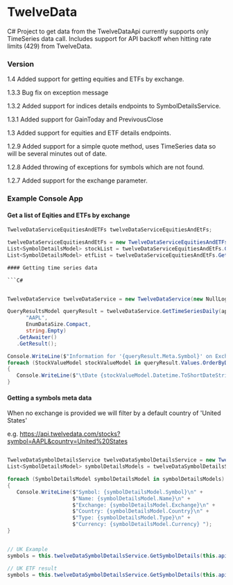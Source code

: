 # TwelveData
C# Project to get data from the TwelveDataApi currently supports only TimeSeries data call. 
Includes support for API backoff when hitting rate limits (429) from TwelveData. 


### Version
1.4 Added support for getting equities and ETFs by exchange.



1.3.3 Bug fix on exception message 

1.3.2 Added support for indices details endpoints to SymbolDetailsService.

1.3.1 Added support for GainToday and PrevivousClose

1.3 Added support for equities and ETF details endpoints.

1.2.9 Added support for a simple quote method, uses TimeSeries data so will be several minutes out of date.

1.2.8 Added throwing of exceptions for symbols which are not found.

1.2.7 Added support for the exchange parameter.

### Example Console App

#### Get a list of Eqities and ETFs by exchange

```C#
TwelveDataServiceEquitiesAndETFs twelveDataServiceEquitiesAndEtFs;

twelveDataServiceEquitiesAndEtFs = new TwelveDataServiceEquitiesAndETFs(new NullLogger<TwelveDataServiceEquitiesAndETFs>(), new RetryManager(new NullLogger<RetryManager>()), new HttpClient());
List<SymbolDetailsModel> stockList = twelveDataServiceEquitiesAndEtFs.GetEquities(this.apiKey, "LSE", "UK", "Common Stock").GetAwaiter().GetResult();
List<SymbolDetailsModel> etfList = twelveDataServiceEquitiesAndEtFs.GetEtfs(this.apiKey, "NYSE", "US").GetAwaiter().GetResult();

#### Getting time series data

```C#


TwelveDataService twelveDataService = new TwelveDataService(new NullLogger<TwelveDataService>(), new RetryManager(new NullLogger<RetryManager>()), new HttpClient());

QueryResultsModel queryResult = twelveDataService.GetTimeSeriesDaily(apiKey,
      "AAPL",
      EnumDataSize.Compact, 
      string.Empty)
   .GetAwaiter()
   .GetResult();

Console.WriteLine($"Information for '{queryResult.Meta.Symbol}' on Exchange {queryResult.Meta.Exchange} with interval {queryResult.Meta.Interval}!");
foreach (StockValueModel stockValueModel in queryResult.Values.OrderByDescending(p=>p.Datetime))
{
   Console.WriteLine($"\tDate {stockValueModel.Datetime.ToShortDateString()} Open {stockValueModel.Open} Close {stockValueModel.Close} High {stockValueModel.High} Low {stockValueModel.Low} Volume {stockValueModel.Volume}");
}

```

#### Getting a symbols meta data

When no exchange is provided we will filter by a default country of 'United States'

e.g. https://api.twelvedata.com/stocks?symbol=AAPL&country=United%20States

```C#

TwelveDataSymbolDetailsService twelveDataSymbolDetailsService = new TwelveDataSymbolDetailsService(new NullLogger<TwelveDataSymbolDetailsService>(), new RetryManager(new NullLogger<RetryManager>()), new HttpClient());
List<SymbolDetailsModel> symbolDetailsModels = twelveDataSymbolDetailsService.GetSymbolDetails(apiKey, "AAPL", "stocks", string.Empty).GetAwaiter().GetResult();

foreach (SymbolDetailsModel symbolDetailsModel in symbolDetailsModels)
{
   Console.WriteLine($"Symbol: {symbolDetailsModel.Symbol}\n" +
                     $"Name: {symbolDetailsModel.Name}\n" +
                     $"Exchange: {symbolDetailsModel.Exchange}\n" +
                     $"Country: {symbolDetailsModel.Country}\n" +
                     $"Type: {symbolDetailsModel.Type}\n" +
                     $"Currency: {symbolDetailsModel.Currency} ");
}


// UK Example
symbols = this.twelveDataSymbolDetailsService.GetSymbolDetails(this.apiKey, "LLOY", "stock", "LSE").GetAwaiter().GetResult();

// UK ETF result
symbols = this.twelveDataSymbolDetailsService.GetSymbolDetails(this.apiKey, "VUKE", "etf", "LSE").GetAwaiter().GetResult();

```

